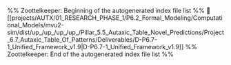 %% Zoottelkeeper: Beginning of the autogenerated index file list  %%
📄 [[projects/AUTX/01_RESEARCH_PHASE_1/P6.2_Formal_Modeling/Computational_Models/mvu2-sim/dist/up_/up_/up_/up_/Pillar_5.5_Autaxic_Table_Novel_Predictions/Project_6.7_Autaxic_Table_Of_Patterns/Deliverables/D-P6.7-1_Unified_Framework_v1.9|D-P6.7-1_Unified_Framework_v1.9]]
%% Zoottelkeeper: End of the autogenerated index file list  %%

